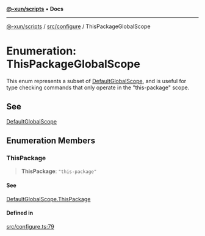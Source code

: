 [**@-xun/scripts**](../../../README.md) • **Docs**

***

[@-xun/scripts](../../../README.md) / [src/configure](../README.md) / ThisPackageGlobalScope

# Enumeration: ThisPackageGlobalScope

This enum represents a subset of [DefaultGlobalScope](DefaultGlobalScope.md), and is useful for type
checking commands that only operate in the "this-package" scope.

## See

[DefaultGlobalScope](DefaultGlobalScope.md)

## Enumeration Members

### ThisPackage

> **ThisPackage**: `"this-package"`

#### See

[DefaultGlobalScope.ThisPackage](DefaultGlobalScope.md#thispackage)

#### Defined in

[src/configure.ts:79](https://github.com/Xunnamius/xscripts/blob/dc527d1504edcd9b99add252bcfe23abb9ef9d78/src/configure.ts#L79)
